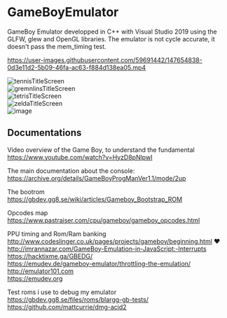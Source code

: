 # GameBoyEmulator

GameBoy Emulator developped in C++ with Visual Studio 2019 using the GLFW, glew and OpenGL libraries.
The emulator is not cycle accurate, it doesn't pass the mem_timing test.

<https://user-images.githubusercontent.com/59691442/147654838-0d3e11d2-5b09-46fa-ac63-f884d138ea05.mp4>

![tennisTitleScreen](https://user-images.githubusercontent.com/59691442/148459340-a72af81c-5390-482e-baff-a0cccd6a2c8b.png)  
![gremnlinsTitleScreen](https://user-images.githubusercontent.com/59691442/148459338-8342433c-7323-4481-8dc4-1bc7a3f4b58a.png)  
![tetrisTitleScreen](https://user-images.githubusercontent.com/59691442/148459342-d5d14584-cf54-42a2-a39d-dbbb0f0963e7.png)  
![zeldaTitleScreen](https://user-images.githubusercontent.com/59691442/148459344-a1933191-6d57-47ec-8dee-be6eb2c36914.png)  
![image](https://user-images.githubusercontent.com/59691442/148947504-4a674c0a-3124-46d5-a6db-6c58ae3aef72.png)

## Documentations  

Video overview of the Game Boy, to understand the fundamental  
<https://www.youtube.com/watch?v=HyzD8pNlpwI>  

The main documentation about the console:  
<https://archive.org/details/GameBoyProgManVer1.1/mode/2up>  

The bootrom  
<https://gbdev.gg8.se/wiki/articles/Gameboy_Bootstrap_ROM>  

Opcodes map  
<https://www.pastraiser.com/cpu/gameboy/gameboy_opcodes.html>  

PPU timing and Rom/Ram banking  
<http://www.codeslinger.co.uk/pages/projects/gameboy/beginning.html>  ❤️  
<http://imrannazar.com/GameBoy-Emulation-in-JavaScript:-Interrupts>  
<https://hacktixme.ga/GBEDG/>  
<https://emudev.de/gameboy-emulator/throttling-the-emulation/>  
<http://emulator101.com>  
<https://emudev.org>  

Test roms i use to debug my emulator  
<https://gbdev.gg8.se/files/roms/blargg-gb-tests/>  
<https://github.com/mattcurrie/dmg-acid2>  
